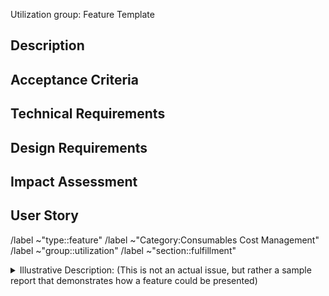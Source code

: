 Utilization group: Feature Template

## Description

<!-- As a [user or stakeholder], I want [goal or objective] so that [reason or benefit]. -->

## Acceptance Criteria
<!-- 
- [ ] [Describe what must be achieved to complete this issue.]
- [ ] [Describe another requirement needed to complete this issue.]
- [ ] [Add additional acceptance criteria as needed.]
 -->
## Technical Requirements

<!-- [If applicable, please list out any technical requirements for this feature/enhancement.] -->

## Design Requirements

<!-- [If applicable, please provide a link to the design specifications for this feature/enhancement.] -->

## Impact Assessment

<!-- [Please describe the impact this feature/enhancement will have on the user experience and/or the product as a whole.] -->

## User Story

<!-- [Provide a user story to illustrate the use case for this feature/enhancement. Include examples to help communicate the intended functionality.] -->
/label ~"type::feature"
/label ~"Category:Consumables Cost Management"
/label ~"group::utilization"
/label ~"section::fulfillment"

<details>
<summary>Illustrative Description: (This is not an actual issue, but rather a sample report that demonstrates how a feature could be presented) </summary>

## Description

As a developer, I want to be able to easily create and manage merge requests, so that I can collaborate effectively with my team and ensure that code changes are reviewed and merged efficiently.

## Acceptance Criteria

- [ ] The merge request feature should allow developers to create a new merge request from a branch.
- [ ] The merge request feature should allow developers to assign the merge request to another team member for review.
- [ ] The merge request feature should provide a clear and easy-to-use interface for managing merge requests.
- [ ] The merge request feature should integrate with other GitLab features, such as issue tracking and continuous integration.

## Technical Requirements

- The merge request feature should be implemented using GitLab's API.
- The merge request feature should be integrated with GitLab's existing authentication and authorization system.
- The merge request feature should be optimized for performance and scalability.

## Design Requirements

- [Design specifications for this feature can be found here.](insert_design_link_here)

## Impact Assessment

This feature will significantly enhance the collaboration and code review process for developers using GitLab. By providing an intuitive and easy-to-use interface for managing merge requests, developers will be able to work more efficiently and effectively as a team. Additionally, integrating the merge request feature with other GitLab features will further streamline the development process.

## User Story

As a developer working on a new feature branch, I want to be able to create a new merge request and assign it to a team member for review, so that I can ensure that my code changes are thoroughly reviewed before being merged into the main codebase. With the new merge request feature, I can easily create a new merge request, assign it to a team member for review, and track its status throughout the review process. This will help me work more efficiently and effectively as a team, while also maintaining high code quality and reliability.

</details>
